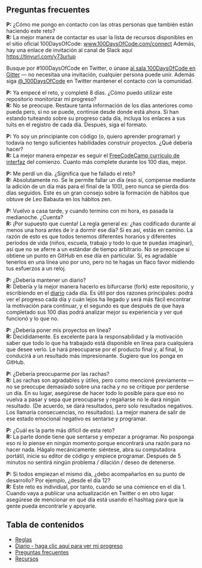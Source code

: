 ## Preguntas frecuentes

**P:** ¿Cómo me pongo en contacto con las otras personas que también están haciendo este reto?  
**R:** La mejor manera de contactar es usar la lista de recursos disponibles en el sitio oficial 100DaysOfCode: www.100DaysOfCode.com/connect Además, hay una enlace de invitación al canal de Slack aquí https://tinyurl.com/y73urlup

Busque por #100DaysOfCode en Twitter, o únase [al sala 100DaysOfCode en Gitter](https://gitter.im/Kallaway/100DaysOfCode) — no necesitaa una invitación, cualquier persona puede unir. Además siga [@\_100DaysOfCode](https://twitter.com/_100DaysOfCode) en Twitter mantener el contacto con la comunidad.

**P:** Ya empecé el reto, y completé 8 días. ¿Cómo puedo utilizar este repositorio monitorizar mi progreso?  
**R:** No se preocupe. Restaure tanta información de los días anteriores como pueda pero, si no se puede, continúe desde donde está ahora. Si han estando tuiteando sobre su progreso cada día, incluya los enlaces a sus tuits en el registro de cada día. Después, siga el formato.

**P:** Yo soy un principiante con código (o, quiero aprender programar) y todavía no tengo suficientes habilidades construir proyectos. ¿Qué debería hacer?  
**R:** La mejor manera empezar es seguir el [FreeCodeCamp currículo de interfaz](https://www.freecodecamp.com/) del comienzo. Cuanto más complete durante los 100 días, mejor.

**P:** Me perdí un día. ¿Significa que he fallado el reto?  
**R:** Absolutamente no. Se le permite fallar un día (eso sí, compense mediante la adición de un día más para el final de la 100), pero nunca se pierda dos días seguidos. Este es un gran consejo sobre la formación de hábitos que obtuve de Leo Babauta en los hábitos zen.

**P:** Vuelvo a casa tarde, y cuando termino con mi hora, es pasada la medianoche. ¿Cuenta?  
**R:** ¡Por supuesto que cuenta! La regla general es: ¿has codificado durante al menos una hora antes de ir a dormir ese día? Si es así, estás en camino.
La razón de esto es que todos tenemos diferentes horarios y diferentes períodos de vida (niños, escuela, trabajo y todo lo que te puedas imaginar), así que no se aferre a un estándar de tiempo arbitrario. 
No se preocupe si obtiene un punto en GitHub en ese día en particular. Sí, es agradable tenerlos en una línea uno por uno, pero no te hagas un flaco favor midiendo tus esfuerzos a un reloj.

**P:** ¿Debería mantener un diario?  
**R:** Debería y la mejor manera hacerlo es bifurcarse (fork) este repositorio, y escribiendo en el [diario](diario.md) cada día. Es útil por dos razones principales: podrá ver el progreso cada día y cuán lejos ha llegado y será más fácil encontrar la motivación para continuar, y el segundo es que después de que haya completado sus 100 días podrá analizar mejor su experiencia y ver qué funcionó y lo que no.

**P:** ¿Debería poner mis proyectos en línea?  
**R:** Decididamente. Es excelente para la responsabilidad y la motivación saber que todo lo que ha trabajado está disponible en línea para cualquiera que desee verlo. Le hará preocuparse por el producto final y, al final, lo conducirá a un resultado más impresionante. Sugiero que los ponga en GitHub.

**P:** ¿Debería preocuparme por las rachas?  
**R:** Las rachas son agradables y útiles, pero como mencioné previamente — no se preocupe demasiado sobre una racha y no se critique por perderse un día. En su lugar, asegúrese de hacer todo lo posible para que eso no vuelva a pasar y sepa que preocuparse y regañarse no le dará ningún resultado. (De acuerdo, se dará resultados, pero solo resultados negativos. Los llamaría consecuencias, no resultados). La mejor manera de salir de ese estado emocional negativo es sentarse y programar.

**P:** ¿Cuál es la parte más difícil de esta reto?  
**R:** La parte donde tiene que sentarse y empezar a programar. No posponga eso ni lo piense en ningún momento porque encontrará una razón para no hacer nada. Hágalo mecánicamente: siéntese, abra su computadora portátil, inicie su editor de código y empiece programar. Después de 5 minutos no sentirá ningún problema / dilación / deseo de detenerse.

**P:** Si todos empiezan el mismo día, ¿debo acompañarlos en su punto de desarrollo? Por ejemplo, ¿desde el día 12?  
**R:** Este reto es individual, por tanto, cuando se una comience en el día 1. Cuando vaya a publicar una actualización en Twitter o en otro lugar asegúrese de mencionar en qué día está usando el hashtag para que la gente pueda encontrarle y apoyarle.

## Tabla de contenidos

* [Reglas](reglas.md)
* [Diario - haga clic aquí para ver mi progreso](diario.md)
* [Preguntas frecuentes](preguntas_frecuentes.md)
* [Recursos](recursos.md)
